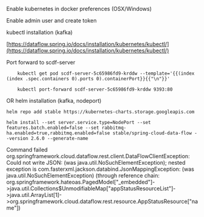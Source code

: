 Enable kubernetes in docker preferences (OSX/Windows)

Enable admin user and create token


kubectl installation (kafka)

[https://dataflow.spring.io/docs/installation/kubernetes/kubectl/](https://dataflow.spring.io/docs/installation/kubernetes/kubectl/)


Port forward to scdf-server    
        
   
        kubectl get pod scdf-server-5c65986fd9-krddw --template='{{(index (index .spec.containers 0).ports 0).containerPort}}{{"\n"}}'
    
        kubectl port-forward scdf-server-5c65986fd9-krddw 9393:80
    
    
OR helm installation (kafka, nodeport)

    helm repo add stable https://kubernetes-charts.storage.googleapis.com

    helm install --set server.service.type=NodePort --set features.batch.enabled=false --set rabbitmq-ha.enabled=true,rabbitmq.enabled=false stable/spring-cloud-data-flow --version 2.6.0 --generate-name 



Command failed org.springframework.cloud.dataflow.rest.client.DataFlowClientException: Could not write JSON: (was java.util.NoSuchElementException); nested exception is com.fasterxml.jackson.databind.JsonMappingException: (was java.util.NoSuchElementException) (through reference chain: org.springframework.hateoas.PagedModel["_embedded"]->java.util.Collections$UnmodifiableMap["appStatusResourceList"]->java.util.ArrayList[1]->org.springframework.cloud.dataflow.rest.resource.AppStatusResource["name"])